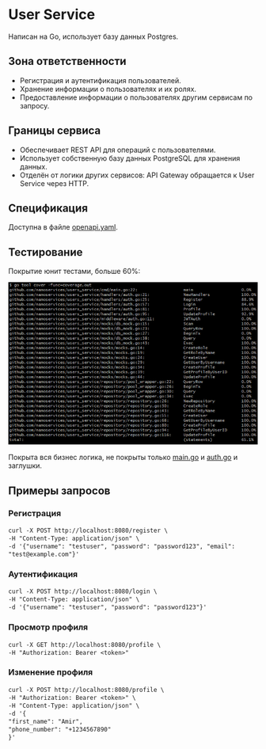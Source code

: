 # User Service

Написан на Go, использует базу данных Postgres.

## Зона ответственности

- Регистрация и аутентификация пользователей.
- Хранение информации о пользователях и их ролях.
- Предоставление информации о пользователях другим сервисам по запросу.

## Границы сервиса

- Обеспечивает REST API для операций с пользователями.
- Использует собственную базу данных PostgreSQL для хранения данных.
- Отделён от логики других сервисов: API Gateway обращается к User Service через HTTP.

## Спецификация

Доступна в файле [openapi.yaml](./users_service/openapi.yaml).

## Тестирование

Покрытие юнит тестами, больше 60%:

![alt text](./static/image.png)

Покрыта вся бизнес логика, не покрыты только [main.go](./cmd/main.go) и [auth.go](./middleware/auth.go) и заглушки.

## Примеры запросов

### Регистрация

    curl -X POST http://localhost:8080/register \
    -H "Content-Type: application/json" \
    -d '{"username": "testuser", "password": "password123", "email": "test@example.com"}'

### Аутентификация

    curl -X POST http://localhost:8080/login \
    -H "Content-Type: application/json" \
    -d '{"username": "testuser", "password": "password123"}'

### Просмотр профиля

    curl -X GET http://localhost:8080/profile \
    -H "Authorization: Bearer <token>"

### Изменение профиля

    curl -X POST http://localhost:8080/profile \
    -H "Authorization: Bearer <token>" \
    -H "Content-Type: application/json" \
    -d '{
    "first_name": "Amir",
    "phone_number": "+1234567890"
    }'
